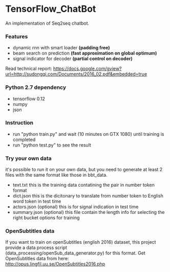 # TensorFlow_ChatBot
An implementation of Seq2seq chatbot. 

### Features
* dynamic rnn with smart loader **(padding free)**
* beam search on prediction **(fast approximation on global optimum)**
* signal indicator for decoder **(partial control on decoder)**

Read technical report: 
https://docs.google.com/gview?url=http://sudongqi.com/Documents/2016_02.pdf&embedded=true

### Python 2.7 dependency
* tensorflow 0.12
* numpy
* json

### Instruction
* run "python train.py" and wait (10 minutes on GTX 1080) until training is completed
* run "python test.py" to see the result

### Try your own data
it's possible to run it on your own data, but you need to generate at least 2 files with the same format like those in bbt_data.
* text.txt      this is the training data contatining the pair in number token format
* dict.json     this is the dicitonary to translate from number token to English word token in test time
* actors.json   (optional) this is for signal indication in test time
* summary.json  (optional) this file contain the length info for selecting the right bucket options for training

### OpenSubtitles data 
If you want to train on openSubtitles (english 2016) dataset, this project provide a data process script (data_processing/openSub_data_generator.py) for this format.
Get OpenSubtitles data from here: http://opus.lingfil.uu.se/OpenSubtitles2016.php

